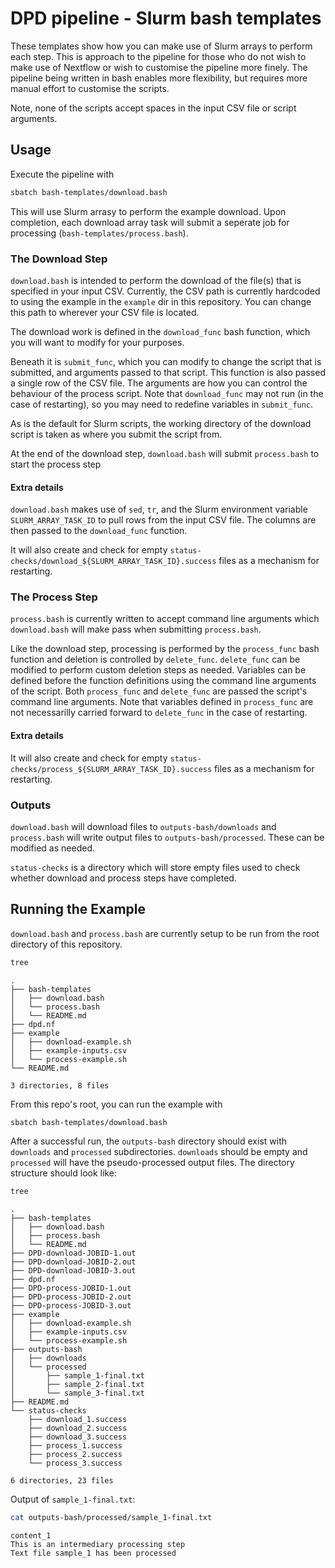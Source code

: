 # DPD pipeline - Slurm bash templates

These templates show how you can make use of Slurm arrays to perform each step. 
This is approach to the pipeline for those who do not wish to make use of Nextflow or wish to customise the pipeline more finely.
The pipeline being written in bash enables more flexibility, but requires more manual effort to customise the scripts.

Note, none of the scripts accept spaces in the input CSV file or script arguments.

## Usage

Execute the pipeline with

```bash
sbatch bash-templates/download.bash
```

This will use Slurm arrasy to perform the example download. Upon completion, each download array task will submit a seperate job
for processing (`bash-templates/process.bash`).

### The Download Step

`download.bash` is intended to perform the download of the file(s) that is specified in your input CSV. 
Currently, the CSV path is currently hardcoded to using the example in the `example` dir in this repository.
You can change this path to wherever your CSV file is located.

The download work is defined in the `download_func` bash function, which you will want to modify for your purposes.

Beneath it is `submit_func`, which you can modify to change the script that is submitted, and arguments passed to that script. This function is also passed a single row of the CSV file.
The arguments are how you can control the behaviour of the process script. Note that `download_func` may not run (in the case of
restarting), so you may need to redefine variables in `submit_func`.

As is the default for Slurm scripts, the working directory of the download script is taken as where you submit the script from.

At the end of the download step, `download.bash` will submit `process.bash` to start the process step

#### Extra details

`download.bash` makes use of `sed`, `tr`, and the Slurm environment variable `SLURM_ARRAY_TASK_ID` to pull rows from the input CSV file. 
The columns are then passed to the `download_func` function.

It will also create and check for empty `status-checks/download_${SLURM_ARRAY_TASK_ID}.success` files as a mechanism for restarting.

### The Process Step

`process.bash` is currently written to accept command line arguments which `download.bash` will make pass when submitting `process.bash`.

Like the download step, processing is performed by the `process_func` bash function and deletion is controlled by `delete_func`.
`delete_func` can be modified to perform custom deletion steps as needed.
Variables can be defined before the function definitions using the command line arguments of the script.
Both `process_func` and `delete_func` are passed the script's command line arguments. Note that variables defined in `process_func`
are not necessarilly carried forward to `delete_func` in the case of restarting.

#### Extra details

It will also create and check for empty `status-checks/process_${SLURM_ARRAY_TASK_ID}.success` files as a mechanism for restarting.

### Outputs

`download.bash` will download files to `outputs-bash/downloads` and `process.bash` will write output files to `outputs-bash/processed`.
These can be modified as needed.

`status-checks` is a directory which will store empty files used to check whether download and process steps have completed.

## Running the Example

`download.bash` and `process.bash` are currently setup to be run from the root directory of this repository. 

```bash
tree
```
```output
.
├── bash-templates
│   ├── download.bash
│   └── process.bash
│   └── README.md
├── dpd.nf
├── example
│   ├── download-example.sh
│   ├── example-inputs.csv
│   └── process-example.sh
└── README.md

3 directories, 8 files
```

From this repo's root, you can run the example with
```bash
sbatch bash-templates/download.bash
```
After a successful run, the `outputs-bash` directory should exist with `downloads` and `processed` subdirectories. `downloads` should be empty and `processed` will have the pseudo-processed output files.
The directory structure should look like:
```bash
tree
```
```output
.
├── bash-templates
│   ├── download.bash
│   ├── process.bash
│   └── README.md
├── DPD-download-JOBID-1.out
├── DPD-download-JOBID-2.out
├── DPD-download-JOBID-3.out
├── dpd.nf
├── DPD-process-JOBID-1.out
├── DPD-process-JOBID-2.out
├── DPD-process-JOBID-3.out
├── example
│   ├── download-example.sh
│   ├── example-inputs.csv
│   └── process-example.sh
├── outputs-bash
│   ├── downloads
│   └── processed
│       ├── sample_1-final.txt
│       ├── sample_2-final.txt
│       └── sample_3-final.txt
├── README.md
└── status-checks
    ├── download_1.success
    ├── download_2.success
    ├── download_3.success
    ├── process_1.success
    ├── process_2.success
    └── process_3.success

6 directories, 23 files
```
Output of `sample_1-final.txt`:
```bash
cat outputs-bash/processed/sample_1-final.txt
```
```
content_1
This is an intermediary processing step
Text file sample_1 has been processed
```
